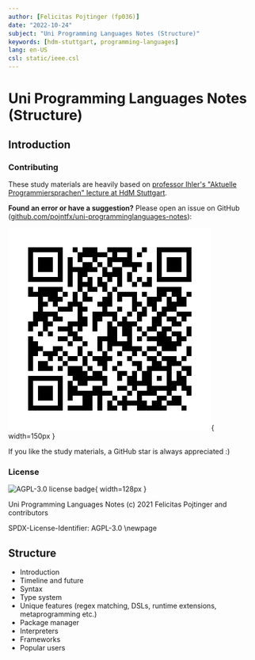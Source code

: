 ```yaml
---
author: [Felicitas Pojtinger (fp036)]
date: "2022-10-24"
subject: "Uni Programming Languages Notes (Structure)"
keywords: [hdm-stuttgart, programming-languages]
lang: en-US
csl: static/ieee.csl
---
```


# Uni Programming Languages Notes (Structure)

## Introduction

### Contributing

These study materials are heavily based on [professor Ihler's "Aktuelle Programmiersprachen" lecture at HdM Stuttgart](https://www.hdm-stuttgart.de/studierende/abteilungen/sprachenzentrum/kursangebot/kursangebot/block?sgname=Medieninformatik+%28Bachelor%2C+7+Semester%29&sgblockID=2573358&blockname=Aktuelle+Programmiersprachen&sgang=550033).

**Found an error or have a suggestion?** Please open an issue on GitHub ([github.com/pojntfx/uni-programminglanguages-notes](https://github.com/pojntfx/uni-programminglanguages-notes)):

![QR code to source repository](./static/qr.png){ width=150px }

If you like the study materials, a GitHub star is always appreciated :)

### License

![AGPL-3.0 license badge](https://www.gnu.org/graphics/agplv3-155x51.png){ width=128px }

Uni Programming Languages Notes (c) 2021 Felicitas Pojtinger and contributors

SPDX-License-Identifier: AGPL-3.0
\newpage

## Structure

- Introduction
- Timeline and future
- Syntax
- Type system
- Unique features (regex matching, DSLs, runtime extensions, metaprogramming etc.)
- Package manager
- Interpreters
- Frameworks
- Popular users
